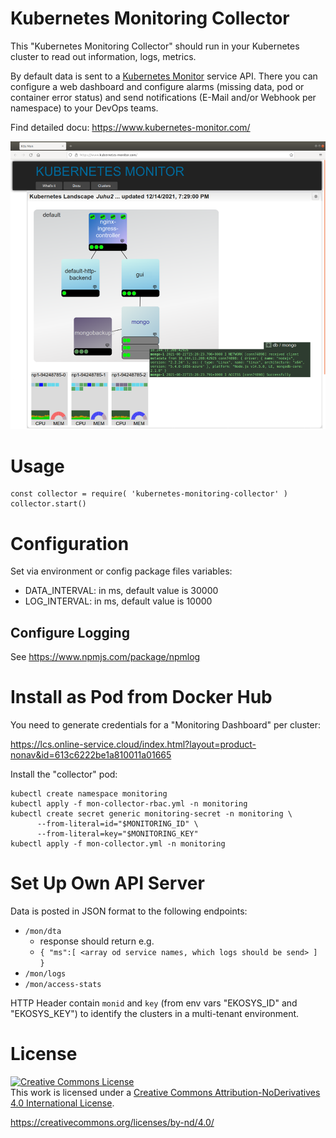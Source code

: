# Kubernetes Monitoring Collector

This "Kubernetes Monitoring Collector" should run in your Kubernetes cluster to read out information, logs, metrics.

By default data is sent to a [Kubernetes Monitor](https://www.kubernetes-monitor.com/) service API. 
There you can configure a web dashboard and configure alarms (missing data, pod or container error status) and send notifications (E-Mail and/or Webhook per namespace) to your DevOps teams.

Find detailed docu: https://www.kubernetes-monitor.com/

![Web Dashboard](https://github.com/ma-ha/k8s-mon-collector/blob/main/img/dashoard.png)

# Usage

    const collector = require( 'kubernetes-monitoring-collector' )
    collector.start()

# Configuration

Set via environment or config package files variables:
- DATA_INTERVAL: in ms, default value is 30000
- LOG_INTERVAL: in ms, default value is 10000 


## Configure Logging

See https://www.npmjs.com/package/npmlog

# Install as Pod from Docker Hub

You need to generate credentials for a "Monitoring Dashboard" per cluster:

https://lcs.online-service.cloud/index.html?layout=product-nonav&id=613c6222be1a810011a01665

Install the "collector" pod:

    kubectl create namespace monitoring 
    kubectl apply -f mon-collector-rbac.yml -n monitoring 
    kubectl create secret generic monitoring-secret -n monitoring \
          --from-literal=id="$MONITORING_ID" \
          --from-literal=key="$MONITORING_KEY" 
    kubectl apply -f mon-collector.yml -n monitoring 

# Set Up Own API Server

Data is posted in JSON format to the following endpoints:
- `/mon/dta`
  - response should return e.g. 
  - `{ "ms":[ <array od service names, which logs should be send> ] }`
- `/mon/logs`
- `/mon/access-stats`

HTTP Header contain `monid` and `key` (from env vars "EKOSYS_ID" and "EKOSYS_KEY") 
to identify the clusters in a multi-tenant environment.

# License

<a rel="license" href="http://creativecommons.org/licenses/by-nd/4.0/"><img alt="Creative Commons License" style="border-width:0" src="https://i.creativecommons.org/l/by-nd/4.0/88x31.png" /></a><br />This work is licensed under a <a rel="license" href="http://creativecommons.org/licenses/by-nd/4.0/">Creative Commons Attribution-NoDerivatives 4.0 International License</a>.

https://creativecommons.org/licenses/by-nd/4.0/